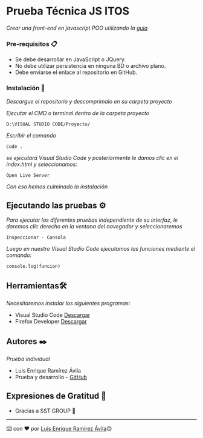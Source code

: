 # Prueba Técnica JS ITOS

_Crear una front-end en javascript POO utilizando la [guia](https://github.com/Lramirezavila89/SST-GROUP/blob/main/Prueba.pdf)_




### Pre-requisitos 📋

* Se debe desarrollar en JavaScript o JQuery. 
* No debe utilizar persistencia en ninguna BD o archivo plano. 
* Debe enviarse el enlace al repositorio en GitHub.


### Instalación 🔧

_Descargue el repositorio y descomprímalo en su carpeta proyecto_

_Ejecutar el CMD o terminal dentro de la carpeta proyecto_

```
D:\VISUAL STUDIO CODE/Proyecto/
```

_Escribir el comando_

```
Code .
```

_se ejecutará Visual Studio Code y posteriormente le damos clic en el index.html y seleccionamos:_

```
Open Live Server
```

_Con eso hemos culminado la instalación_


## Ejecutando las pruebas ⚙️

_Para ejecutar las diferentes pruebas independiente de su interfaz, le daremos clic derecho en la ventana del navegador y seleccionaremos_

```
Inspeccionar - Consola
```

_Luego en nuestro Visual Studio Code ejecutamos las funciones mediante el comando:_
```
console.log(funcion)
```



## Herramientas🛠️

_Necesitaremos instalar los siguientes programas:_

* Visual Studio Code [Descargar]( https://code.visualstudio.com/download)
* Firefox Developer [Descargar]( https://www.mozilla.org/es-ES/firefox/developer/)

## Autores ✒️

_Prueba individual_

* Luis Enrique Ramírez Ávila 
* Prueba y desarrollo – [GitHub]( https://github.com/Lramirezavila89/)


## Expresiones de Gratitud 🎁

* Gracias a SST GROUP 📢



---
⌨️ con ❤️ por [Luis Enrique Ramírez Ávila]( https://github.com/Lramirezavila89/)😊
